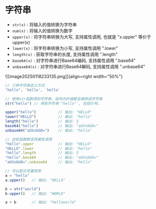 # 字符串

- `str(x)` : 将输入的值转换为字符串
- `num(x)` : 将输入的值转换为数字
- `upper(x)` : 将字符串转换为大写, 支持属性调用, 也就是 "x.upper" 等价于 upper(x)
- `lower(x)` : 将字符串转换为小写, 支持属性调用 ".lower"
- `length(x)` : 获取字符串的长度, 支持属性调用 ".length"
- `base64(x)` : 对字符串进行Base64编码, 支持属性调用 ".base64"
- `unbase64(x)` : 对字符串进行Base64解码, 支持属性调用 ".unbase64"


![[image20250118233135.png]]{align=right width="50%"}


``` js
// 三种字符串定义方式
"hello", 'hello', `hello`

// 使用str函数得到字符串，括号内的值都会被转成字符串
str("hello") // 得到字符串`"hello"`, 包括引号。

upper("hello")          // 输出: "HELLO"
lower("HELLO")          // 输出: "hello"
length("hello")         // 输出: 5
base64("hello")         // 输出: "aGVsbG8="
unbase64("aGVsbG8=")    // 输出: "hello"

// 这些函数都支持属性调用
"hello".upper           // 输出: "HELLO"
"HELLO".lower           // 输出: "hello"
"hello".length          // 输出: 5
"hello".base64          // 输出: "aGVsbG8="
"aGVsbG8=".unbase64     // 输出: "hello"

// 可以配合变量使用
a = "hello"
a.upper()   // 输出: "HELLO"

b = str("world")
b.upper()   // 输出: "WORLD"

a + b       // 输出: "helloworld"
```

